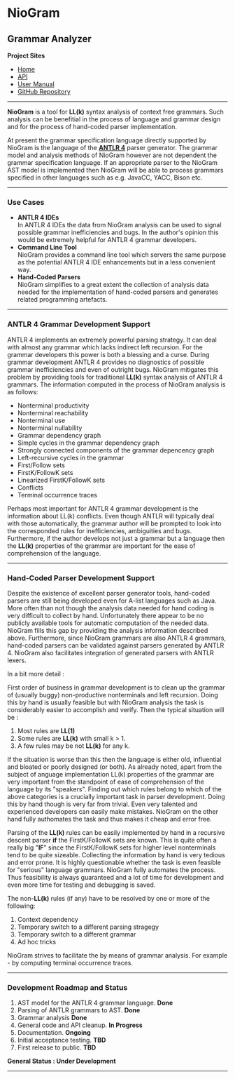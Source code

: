 ﻿# **NioGram**
## Grammar Analyzer

**Project Sites**

* [Home](https://niogram.github.io/niogram/)
* [API](https://niogram.github.io/niogram/apidocs)
* [User Manual](https://niogram.github.io/niogram/NioGram_User_Manual.pdf)
* [GitHub Repository](https://github.com/niogram/niogram)

---

**NioGram** is a tool for **LL(k)** syntax analysis of 
context free grammars. Such analysis can be benefitial
in the process of language and grammar design and for
the process of hand-coded parser implementation.

At present the grammar specification language directly
supported by NioGram is the language of the
[**ANTLR 4**](http://www.antlr.org/) parser generator.
The grammar model and analysis methods of NioGram however
are not dependent the grammar specification language.
If an appropriate parser to the NioGram AST model is
implemented then NioGram will be able to process
grammars specified in other languages such as e.g. JavaCC,
YACC, Bison etc.

---

### Use Cases
* **ANTLR 4 IDEs**  
In ANTLR 4 IDEs the data from NioGram analysis can be used
to signal possible grammar inefficiencies and bugs. In the
author's opinion this would be extremely helpful for
ANTLR 4 grammar developers.
* **Command Line Tool**  
NioGram provides a command line tool which servers the
same purpose as the potential ANTLR 4 IDE enhancements
but in a less convenient way.
* **Hand-Coded Parsers**  
NioGram simplifies to a great extent the collection
of analysis data needed for the implementation of
hand-coded parsers and generates related programming
artefacts.

---

### ANTLR 4 Grammar Development Support
ANTLR 4 implements an extremely powerful parsing strategy.
It can deal with almost any grammar which lacks indirect
left recursion. For the grammar developers this power is
both a blessing and a curse. During grammar development
ANTLR 4 provides no diagnostics of possible grammar
inefficiencies and even of outright bugs. NioGram
mitigates this problem by providing tools for traditional
**LL(k)** syntax analysis of ANTLR 4 grammars. The
information computed in the process of NioGram analysis is
as follows:

* Nonterminal productivity
* Nonterminal reachability
* Nonterminal use
* Nonterminal nullability
* Grammar dependency graph
* Simple cycles in the grammar dependency graph
* Strongly connected components of the grammar depencency graph
* Left-recursive cycles in the grammar
* First/Follow sets
* FirstK/FollowK sets
* Linearized FirstK/FollowK sets
* Conflicts
* Terminal occurrence traces

Perhaps most important for ANTLR 4 grammar development is
the information about LL(k) conflicts. Even though ANTLR will
typically deal with those automatically, the grammar author
will be prompted to look into the corresponded rules for
inefficiencies, ambiguities and bugs. Furthermore, if the
author develops not just a grammar but a language then the
**LL(k)** properties of the grammar are important for the ease
of comprehension of the language.

---

### Hand-Coded Parser Development Support
Despite the existence of excellent parser generator tools,
hand-coded parsers are still being developed even for
A-list languages such as Java. More often than not though
the analysis data needed for hand coding is very
difficult to collect by hand. Unfortunately there
appear to be no publicly available tools for automatic
computation of the needed data. NioGram fills this gap by
providing the analysis information described above. Furthermore,
since NioGram grammars are also ANTLR 4 grammars, hand-coded
parsers can be validated against parsers generated by ANTLR 4.
NioGram also facilitates integration of generated parsers with
ANTLR lexers.

In a bit more detail :

First order of business in grammar development is to clean
up the grammar of (usually buggy) non-productive 
nonterminals and left recursion. Doing this by hand is
usually feasible but with NioGram analysis the task is
considerably easier to accomplish and verify. Then the
typical situation will be :

1. Most rules are **LL(1)**
2. Some rules are **LL(k)** with small k > 1.
3. A few rules may be not **LL(k)** for any k.

If the situation is worse than this then the language
is either old, influential and bloated or poorly designed
(or both). As already noted, apart from the subject of 
anguage implementation LL(k) properties of the grammar
are very important from the standpoint of ease of comprehension
of the language by its "speakers". Finding out which rules
belong to which of the above categories is a crucially
important task in parser development. Doing this by hand
though is very far from trivial. Even very talented and
experienced developers can easily make mistakes. NioGram
on the other hand fully authomates the task and thus
makes it cheap and error free.

Parsing of the **LL(k)** rules can be easily implemented
by hand in a recursive descent parser **if** the 
FirstK/FollowK sets are known. This is quite often a
really big "**IF**" since the FirstK/FollowK sets for
higher level nonterminals tend to be quite sizeable.
Collecting the information by hand is very tedious and
error prone. It is highly questionable whether the task
is even feasible for "serious" language grammars. NioGram
fully automates the process. Thus feasibility is always
guaranteed and a lot of time for development and even
more time for testing and debugging is saved. 

The non-**LL(k)** rules (if any)  have to be resolved by
one or more of the following:

1. Context dependency
2. Temporary switch to a different parsing stragegy
3. Temporary switch to a different grammar
3. Ad hoc tricks

NioGram strives to facilitate the by means of grammar
analysis. For example - by computing terminal occurrence
traces.

---

### Development Roadmap and Status
1. AST model for the ANTLR 4 grammar language. **Done**
2. Parsing of ANTLR grammars to AST. **Done**
3. Grammar analysis **Done**
4. General code and API cleanup. **In Progress**
5. Documentation. **Ongoing** 
6. Initial acceptance testing. **TBD**
7. First release to public. **TBD**

**General Status : Under Development**

---
